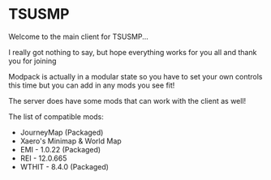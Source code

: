 # TSUSMP
Welcome to the main client for TSUSMP...

I really got nothing to say, but hope everything works for you all and
thank you for joining

Modpack is actually in a modular state so you have to set your own controls this time but you can add in any mods you see fit!

The server does have some mods that can work with the client as well!

The list of compatible mods:


- JourneyMap (Packaged)
- Xaero's Minimap & World Map
- EMI - 1.0.22 (Packaged)
- REI - 12.0.665
- WTHIT - 8.4.0 (Packaged)
